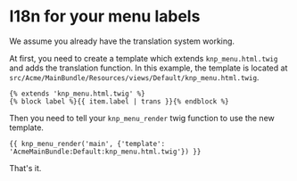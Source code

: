 I18n for your menu labels
=========================

We assume you already have the translation system working.

At first, you need to create a template which extends `knp_menu.html.twig` and adds the translation function. In this example, the template is located at `src/Acme/MainBundle/Resources/views/Default/knp_menu.html.twig`.

```jinja
{% extends 'knp_menu.html.twig' %}
{% block label %}{{ item.label | trans }}{% endblock %}
```

Then you need to tell your `knp_menu_render` twig function to use the new template.

```jinja
{{ knp_menu_render('main', {'template': 'AcmeMainBundle:Default:knp_menu.html.twig'}) }}
```

That's it.


